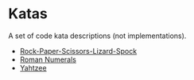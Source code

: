 # Katas
A set of code kata descriptions (not implementations).

* [Rock-Paper-Scissors-Lizard-Spock](RockPaperScissorsLizardSpock.md)
* [Roman Numerals](RomanNumerals.md)
* [Yahtzee](Yahtzee.md)
